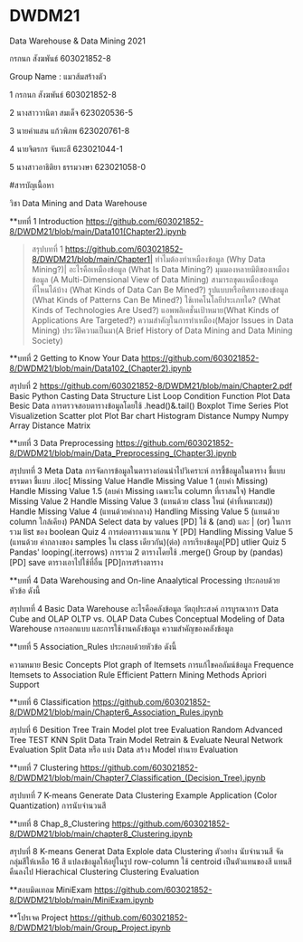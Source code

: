 # DWDM21
Data Warehouse &amp; Data Mining 2021

กรกนก สังฆพันธ์ 603021852-8

Group Name : แมวส้มสร้างตัว

1 กรกนก สังฆพันธ์ 603021852-8

2 นางสาววานิตา สมเด็จ 623020536-5	

3 นายคำแสน แก้วพิภพ 623020761-8

4 นายจิตรกร จันทะสี 623021044-1

5 นางสาวอาธิติยา ธรรมวงษา 623021058-0

#สารบัญเนื้อหา

วิชา Data Mining and Data Warehouse

**บทที่ 1 Introduction https://github.com/603021852-8/DWDM21/blob/main/Data101(Chapter2).ipynb

> สรุปบทที่ 1 https://github.com/603021852-8/DWDM21/blob/main/Chapter1|
> ทำไมต้องทำเหมืองข้อมูล (Why Data Mining?)|
อะไรคือเหมืองข้อมูล (What Is Data Mining?)
มุมมองหลายมิติของเหมืองข้อมูล (A Multi-Dimensional View of Data Mining)
สามารถขุดเเหมืองข้อมูลที่ไหนได้บ้าง (What Kinds of Data Can Be Mined?)
รูปแบบหรือทิศทางของข้อมูล (What Kinds of Patterns Can Be Mined?)
ใช้เทคโนโลยีประเภทใด? (What Kinds of Technologies Are Used?)
แอพพลิเคชั่นเป้าหมาย(What Kinds of Applications Are Targeted?)
ความสำคัญในการทำเหมือง(Major Issues in Data Mining)
ประวัติความเป็นมา(A Brief History of Data Mining and Data Mining Society)


**บทที่ 2 Getting to Know Your Data https://github.com/603021852-8/DWDM21/blob/main/Data102_(Chapter2).ipynb

 สรุปบที่ 2  https://github.com/603021852-8/DWDM21/blob/main/Chapter2.pdf
 Basic Python
 Casting
 Data Structure
 List
 Loop
 Condition
 Function
 Plot Data
 Besic Data
 การตรวจสอบตารางข้อมูลโดยใช้ .head()&.tail()
 Boxplot
 Time Series Plot
 Visualizetion
 Scatter plot
 Plot
 Bar chart
 Histogram
 Distance Numpy
 Numpy Array
 Distance Matrix


**บทที่ 3 Data Preprocessing https://github.com/603021852-8/DWDM21/blob/main/Data_Preprocessing_(Chapter3).ipynb

สรุปบทที่ 3
Meta Data
การจัดการข้อมูลในตารางก่อนนำไปวิเคราะห์
การชี้ข้อมูลในตาราง
ชี้แบบธรรมดา
ชี้แบบ .iloc[
Missing Value
Handle Missing Value 1 (ลบค่า Missing)
Handle Missing Value 1.5 (ลบค่า Missing เฉพาะใน column ที่เราสนใจ)
Handle Missing Value 2
Handle Missing Value 3 (แทนด้วย class ใหม่ (ค่าที่เหมาะสม))
Handle Missing Value 4 (แทนด้วยค่ากลาง)
Handling Missing Value 5 (แทนด้วย column ใกล้เคียง)
PANDA
Select data by values [PD]
ใช้ & (and) และ | (or) ในการรวม list ของ boolean
Quiz 4
การต่อตารางแนวแกน Y [PD]
Handling Missing Value 5 (แทนด้วย ค่ากลางของ samples ใน class เดียวกัน)(ต่อ)
การเรียงข้อมูล[PD]
utlier
Quiz 5
Pandas' looping(.iterrows)
การรวม 2 ตารางโดยใช้ .merge()
Group by (pandas)
[PD] save ตารางเอาไปใช้ที่อื่น
[PD]การสร้างตาราง


**บทที่ 4 Data Warehousing and On-line Anaalytical Processing ประกอบด้วยหัวข้อ ดังนี้

สรุปบทที่ 4
Basic Data Warehouse
อะไรคือคลังข้อมูล
วัตถุประสงค์
การบูรณาการ
Data Cube and OLAP
OLTP vs. OLAP
Data Cubes
Conceptual Modeling of Data Warehouse
การออกแบบ และการใช้งานคลังข้อมูล
ความสำคัญของคลังข้อมูล


**บทที่ 5 Association_Rules ประกอบด้วยหัวข้อ ดังนี้

ความหมาย
Besic Concepts
Plot graph of Itemsets
การแก้ไขคอลัมน์ข้อมูล
Frequence Itemsets to Association Rule
Efficient Pattern Mining Methods
Apriori
Support


**บทที่ 6 Classification https://github.com/603021852-8/DWDM21/blob/main/Chapter6_Association_Rules.ipynb

สรุปบที่ 6
Desition Tree
Train Model
plot tree
Evaluation
Random
Advanced Tree
TEST
KNN
Split Data
Train Model
Retrain & Evaluate
Neural Network
Evaluation
Split Data หรือ แบ่ง Data
สร้าง Model ทำนาย
Evaluation


**บทที่ 7 Clustering https://github.com/603021852-8/DWDM21/blob/main/Chapter7_Classification_(Decision_Tree).ipynb

สรุปบทที่ 7
K-means
Generate Data
Clustering
Example Application (Color Quantization)
การนับจำนวนสี


**บทที่ 8 Chap_8_Clustering https://github.com/603021852-8/DWDM21/blob/main/chapter8_Clustering.ipynb

สรุปบที่ 8
K-means
Generat Data
Explole data
Clustering
ตัวอย่าง
นับจำนวนสี
จัดกลุ่มสีให้เหลือ 16 สี
แปลงข้อมูลให้อยู่ในรูป row-column
ใช้ centroid เป็นตัวแทนของสี
แทนสีคืนลงไป
Hierachical Clustering
Clustering Evaluation

**สอบมิดเทอม MiniExam https://github.com/603021852-8/DWDM21/blob/main/MiniExam.ipynb

**โปรเจค Project https://github.com/603021852-8/DWDM21/blob/main/Group_Project.ipynb

